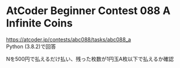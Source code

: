 # AtCoder Beginner Contest 088 A Infinite Coins  
https://atcoder.jp/contests/abc088/tasks/abc088_a  
Python (3.8.2)で回答  

Nを500円で払えるだけ払い、残った枚数が1円玉A枚以下で払えるか確認
